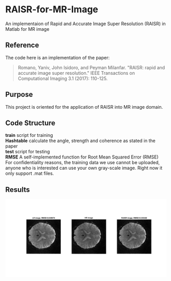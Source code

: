 # RAISR-for-MR-Image
An implementaion of Rapid and Accurate Image Super Resolution (RAISR) in Matlab for MR image
## Reference
The code here is an implementation of the paper:
>Romano, Yaniv, John Isidoro, and Peyman Milanfar. "RAISR: rapid and accurate image super resolution." IEEE Transactions on Computational Imaging 3.1 (2017): 110-125.
## Purpose
This project is oriented for the application of RAISR into MR image domain. 
## Code Structure
**train**         script for training  
**Hashtable**     calculate the angle, strength and coherence as stated in the paper  
**test**          script for testing  
**RMSE**          A self-implemented function for Root Mean Squared Error (RMSE)  
For confidentiality reasons, the training data we use cannot be uploaded, anyone who is interested can use your own gray-scale image. Right now it only support .mat files.
## Results
![Alt text](result.png)
